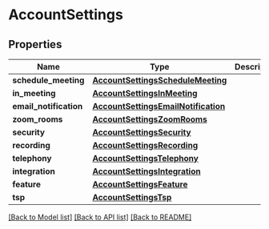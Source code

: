 # AccountSettings

## Properties
Name | Type | Description | Notes
------------ | ------------- | ------------- | -------------
**schedule_meeting** | [**AccountSettingsScheduleMeeting**](AccountSettingsScheduleMeeting.md) |  | [optional] 
**in_meeting** | [**AccountSettingsInMeeting**](AccountSettingsInMeeting.md) |  | [optional] 
**email_notification** | [**AccountSettingsEmailNotification**](AccountSettingsEmailNotification.md) |  | [optional] 
**zoom_rooms** | [**AccountSettingsZoomRooms**](AccountSettingsZoomRooms.md) |  | [optional] 
**security** | [**AccountSettingsSecurity**](AccountSettingsSecurity.md) |  | [optional] 
**recording** | [**AccountSettingsRecording**](AccountSettingsRecording.md) |  | [optional] 
**telephony** | [**AccountSettingsTelephony**](AccountSettingsTelephony.md) |  | [optional] 
**integration** | [**AccountSettingsIntegration**](AccountSettingsIntegration.md) |  | [optional] 
**feature** | [**AccountSettingsFeature**](AccountSettingsFeature.md) |  | [optional] 
**tsp** | [**AccountSettingsTsp**](AccountSettingsTsp.md) |  | [optional] 

[[Back to Model list]](../README.md#documentation-for-models) [[Back to API list]](../README.md#documentation-for-api-endpoints) [[Back to README]](../README.md)

